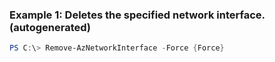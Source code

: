 
### Example 1: Deletes the specified network interface. (autogenerated)
```powershell
PS C:\> Remove-AzNetworkInterface -Force {Force}


